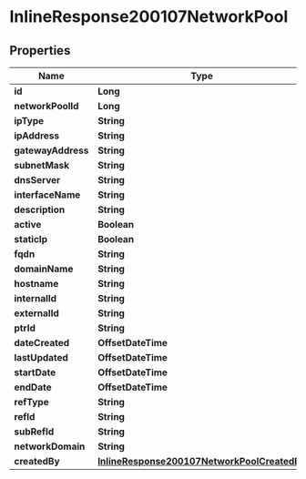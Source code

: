 

# InlineResponse200107NetworkPool

## Properties

Name | Type | Description | Notes
------------ | ------------- | ------------- | -------------
**id** | **Long** |  |  [optional]
**networkPoolId** | **Long** |  |  [optional]
**ipType** | **String** |  |  [optional]
**ipAddress** | **String** |  |  [optional]
**gatewayAddress** | **String** |  |  [optional]
**subnetMask** | **String** |  |  [optional]
**dnsServer** | **String** |  |  [optional]
**interfaceName** | **String** |  |  [optional]
**description** | **String** |  |  [optional]
**active** | **Boolean** |  |  [optional]
**staticIp** | **Boolean** |  |  [optional]
**fqdn** | **String** |  |  [optional]
**domainName** | **String** |  |  [optional]
**hostname** | **String** |  |  [optional]
**internalId** | **String** |  |  [optional]
**externalId** | **String** |  |  [optional]
**ptrId** | **String** |  |  [optional]
**dateCreated** | **OffsetDateTime** |  |  [optional]
**lastUpdated** | **OffsetDateTime** |  |  [optional]
**startDate** | **OffsetDateTime** |  |  [optional]
**endDate** | **OffsetDateTime** |  |  [optional]
**refType** | **String** |  |  [optional]
**refId** | **String** |  |  [optional]
**subRefId** | **String** |  |  [optional]
**networkDomain** | **String** |  |  [optional]
**createdBy** | [**InlineResponse200107NetworkPoolCreatedBy**](InlineResponse200107NetworkPoolCreatedBy.md) |  |  [optional]



